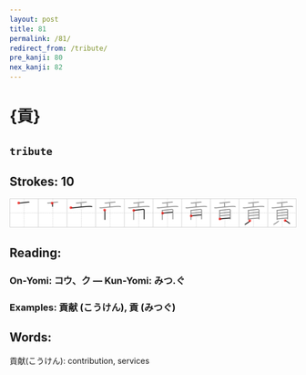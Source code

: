 ```yaml
---
layout: post
title: 81
permalink: /81/
redirect_from: /tribute/
pre_kanji: 80
nex_kanji: 82
---
```


# {貢}

## `tribute`

## Strokes: 10

<div class="stroke"><img src="../images/E8B2A2.png" /></div>

## Reading:

### On-Yomi: コウ、ク &mdash; Kun-Yomi: みつ.ぐ

### Examples: 貢献 (こうけん), 貢 (みつぐ)

## Words:

貢献(こうけん): contribution, services
